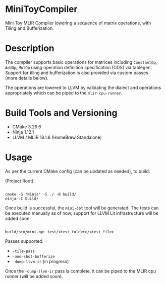 # MiniToyCompiler

Mini Toy MLIR Compiler lowering a sequence of matrix operations, with Tiling and Bufferization.

# Description

The compiler supports basic operations for matrices including `ConstantOp`, `AddOp`, `MulOp` using
operation definition specification (ODS) via tablegen. Support for tiling and bufferization is also
provided via custom passes (more details below).

The operations are lowered to LLVM by validating the dialect and operations appropriately which
can be piped to the `mlir-cpu-runner`.

# Build Tools and Versioning

- CMake 3.29.6
- Ninja 1.12.1
- LLVM / MLIR 18.1.8 (HomeBrew Standalone)

# Usage

As per the current CMake config (can be updated as needed), to build:

(Project Root)

```Shell

cmake -G "Ninja" -S ./ -B build/
ninja -C build/

```

Once build is successful, the `mini-opt` tool will be generated. The tests can be executed manually
as of now, support for LLVM Lit infrastructure will be added soon.

```Shell

build/bin/mini-opt test/<test_folder>/<test_file>

```

Passes supported:

- `-tile-pass`
- `-one-shot-bufferize`
- `-dump-llvm-ir` (in progress)

Once the `-dump-llvm-ir` pass is complete, it can be piped to the MLIR cpu runner (will be added soon).

